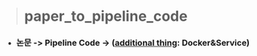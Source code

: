 > # paper_to_pipeline_code
- ### 논문 -> Pipeline Code -> (<u>additional thing</u>: **Docker&Service**)
